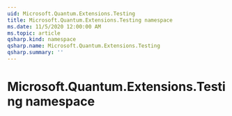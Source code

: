 ```yaml
---
uid: Microsoft.Quantum.Extensions.Testing
title: Microsoft.Quantum.Extensions.Testing namespace
ms.date: 11/5/2020 12:00:00 AM
ms.topic: article
qsharp.kind: namespace
qsharp.name: Microsoft.Quantum.Extensions.Testing
qsharp.summary: ''
---
```


# Microsoft.Quantum.Extensions.Testing namespace



